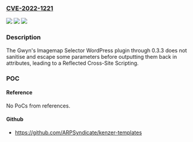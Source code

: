### [CVE-2022-1221](https://cve.mitre.org/cgi-bin/cvename.cgi?name=CVE-2022-1221)
![](https://img.shields.io/static/v1?label=Product&message=Gwyn's%20Imagemap%20Selector&color=blue)
![](https://img.shields.io/static/v1?label=Version&message=0.3.3%3C%3D%200.3.3%20&color=brighgreen)
![](https://img.shields.io/static/v1?label=Vulnerability&message=CWE-79%20Cross-site%20Scripting%20(XSS)&color=brighgreen)

### Description

The Gwyn's Imagemap Selector WordPress plugin through 0.3.3 does not sanitise and escape some parameters before outputting them back in attributes, leading to a Reflected Cross-Site Scripting.

### POC

#### Reference
No PoCs from references.

#### Github
- https://github.com/ARPSyndicate/kenzer-templates

